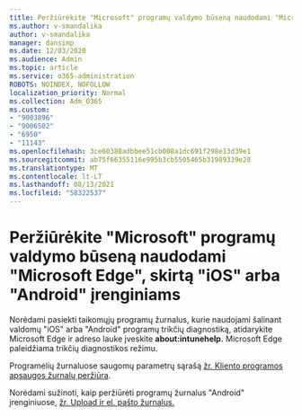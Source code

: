 ```yaml
---
title: Peržiūrėkite "Microsoft" programų valdymo būseną naudodami "Microsoft Edge", skirtą "iOS" arba "Android" įrenginiams
ms.author: v-smandalika
author: v-smandalika
manager: dansimp
ms.date: 12/03/2020
ms.audience: Admin
ms.topic: article
ms.service: o365-administration
ROBOTS: NOINDEX, NOFOLLOW
localization_priority: Normal
ms.collection: Adm_O365
ms.custom:
- "9003896"
- "9006502"
- "6950"
- "11143"
ms.openlocfilehash: 3ce60388adbbee51cb008a1dc691f298e13d39e1
ms.sourcegitcommit: ab75f66355116e995b3cb5505465b31989339e28
ms.translationtype: MT
ms.contentlocale: lt-LT
ms.lasthandoff: 08/13/2021
ms.locfileid: "58322537"
---
```

# <a name="view-the-management-status-of-microsoft-apps-by-using-microsoft-edge-for-ios-or-android-devices"></a>Peržiūrėkite "Microsoft" programų valdymo būseną naudodami "Microsoft Edge", skirtą "iOS" arba "Android" įrenginiams

Norėdami pasiekti taikomųjų programų žurnalus, kurie naudojami šalinant valdomų "iOS" arba "Android" programų trikčių diagnostiką, atidarykite Microsoft Edge ir adreso lauke įveskite **about:intunehelp.** Microsoft Edge paleidžiama trikčių diagnostikos režimu.

Programėlių žurnaluose saugomų parametrų sąrašą [žr. Kliento programos apsaugos žurnalų peržiūra](https://docs.microsoft.com/mem/intune/apps/app-protection-policy-settings-log).

Norėdami sužinoti, kaip peržiūrėti programų žurnalus "Android" įrenginiuose, [žr. Upload ir el. pašto žurnalus.](https://docs.microsoft.com/mem/intune/user-help/send-logs-to-your-it-admin-by-email-android)